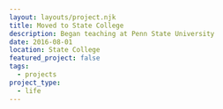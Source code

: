 ```yaml
---
layout: layouts/project.njk
title: Moved to State College
description: Began teaching at Penn State University
date: 2016-08-01
location: State College
featured_project: false
tags: 
  - projects
project_type: 
  - life
---
```

